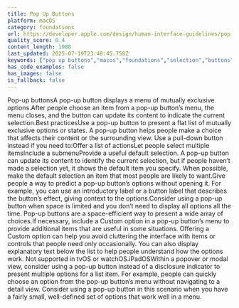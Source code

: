 ```yaml
---
title: Pop Up Buttons
platform: macOS
category: foundations
url: https://developer.apple.com/design/human-interface-guidelines/pop-up-buttons
quality_score: 0.4
content_length: 1988
last_updated: 2025-07-19T23:48:45.758Z
keywords: ["pop up buttons","macos","foundations","selection","buttons","interface","controls"]
has_code_examples: false
has_images: false
is_fallback: false
---
```


Pop-up buttonsA pop-up button displays a menu of mutually exclusive options.After people choose an item from a pop-up button’s menu, the menu closes, and the button can update its content to indicate the current selection.Best practicesUse a pop-up button to present a flat list of mutually exclusive options or states. A pop-up button helps people make a choice that affects their content or the surrounding view. Use a pull-down button instead if you need to:Offer a list of actionsLet people select multiple itemsInclude a submenuProvide a useful default selection. A pop-up button can update its content to identify the current selection, but if people haven’t made a selection yet, it shows the default item you specify. When possible, make the default selection an item that most people are likely to want.Give people a way to predict a pop-up button’s options without opening it. For example, you can use an introductory label or a button label that describes the button’s effect, giving context to the options.Consider using a pop-up button when space is limited and you don’t need to display all options all the time. Pop-up buttons are a space-efficient way to present a wide array of choices.If necessary, include a Custom option in a pop-up button’s menu to provide additional items that are useful in some situations. Offering a Custom option can help you avoid cluttering the interface with items or controls that people need only occasionally. You can also display explanatory text below the list to help people understand how the options work. Not supported in tvOS or watchOS.iPadOSWithin a popover or modal view, consider using a pop-up button instead of a disclosure indicator to present multiple options for a list item. For example, people can quickly choose an option from the pop-up button’s menu without navigating to a detail view. Consider using a pop-up button in this scenario when you have a fairly small, well-defined set of options that work well in a menu.